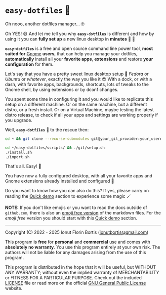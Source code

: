 # `easy-dotfiles` :palm_tree:

Oh nooo, another dotfiles manager... :roll_eyes:

Oh YES! :sweat_smile: And let me tell you why **`easy-dotfiles`** is different and how by using it you can **fully set up** a new linux desktop in **minutes** :exploding_head: :rocket:

**`easy-dotfiles`** is a free and open source command line power tool, **most suited for** [Gnome](https://www.gnome.org/) **users**, that can help you manage your dotfiles, **automatically** install all your **favorite apps**, **extensions** and restore **your configuration** for them.

Let's say that you have a pretty sweet linux desktop setup :penguin: _Fedora_ or _Ubuntu_ or _whatever_, exactly the way you like it :heart_eyes: With a dock, or with a dash, with favorite apps, backgrounds, shortcuts, lots of tweaks to the Gnome shell, by using extensions or by dconf changes.

You spent some time in configuring it and you would like to replicate this setup on a different machine. Or on the same machine, but a different distro, or a fresh install. Or on a Virtual Machine, maybe testing the latest distro release, to check if all your apps and settings are working properly if you upgrade.

Well, **`easy-dotfiles`** :superhero: to the rescue then:

```sh
cd ~ && git clone --recurse-submodules git@your_git_provider:your_username/easy-dotfiles.git

cd ~/easy-dotfiles/scripts/ && ./git/setup.sh
./install.sh
./import.sh
```

That's all. Easy! :star_struck:

You have now a fully configured desktop, with all your favorite apps and Gnome extensions already installed and configured :tada:

Do you want to know how you can also do this? If yes, please carry on reading the [Quick demo](./docs/quick-demo.md#quick-demo) section to experience some magic :magic_wand:

**NOTE:** If you don't like emojis or you want to read the docs outside of `github.com`, there is also an [emoji free version](./docs/no-emoji/) of the markdown files. For the _emoji free_ version you should start with this [Quick demo](./docs/no-emoji/quick-demo.md#quick-demo) section.

---

Copyright (C) 2022 - 2025 Ionut Florin Bortis (ionutbortis@gmail.com)

This program is **free** for **personal** and **commercial** use and comes with **absolutely no warranty**. You use this program entirely at your own risk. The authors will not be liable for any damages arising from the use of this program.

This program is distributed in the hope that it will be useful, but WITHOUT ANY WARRANTY; without even the implied warranty of MERCHANTABILITY or FITNESS FOR A PARTICULAR PURPOSE. Check out the included [LICENSE](./LICENSE) file or read more on the official [GNU General Public License](https://www.gnu.org/licenses/gpl-3.0.en.html) website.
